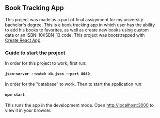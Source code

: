 ## Book Tracking App

This project was made as a part of final assignment for my university bachelor's degree.
This is a book tracking app in which user has 
the ability to add his books to favorites,
as well as create new books using custom data
or an ISBN-10/ISBN-13 code.
This project was bootstrapped with [Create React App](https://github.com/facebook/create-react-app).

### Guide to start the project

In order for this project to work, first run:

#### `json-server --watch db.json --port 8080`

in order for the "database" to work.
Then to start the application run:

#### `npm start`

This runs the app in the development mode.
Open [http://localhost:3000](http://localhost:3000) to view it in your browser.

